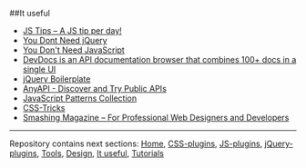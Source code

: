 ##It useful

*   [JS Tips – A JS tip per day!](http://www.jstips.co)
*   [You Dont Need jQuery](https://github.com/oneuijs/You-Dont-Need-jQuery)
*   [You Don't Need JavaScript](https://github.com/you-dont-need/You-Dont-Need-Javascript)
*   [DevDocs is an API documentation browser that combines 100+ docs in a single UI](http://devdocs.io)
*   [jQuery Boilerplate](https://jqueryboilerplate.com)
*   [AnyAPI - Discover and Try Public APIs](https://any-api.com)
*   [JavaScript Patterns Collection](http://shichuan.github.io/javascript-patterns/)
*   [CSS-Tricks](https://css-tricks.com)
*   [Smashing Magazine – For Professional Web Designers and Developers](https://www.smashingmagazine.com)

---

Repository contains next sections: [Home](README.md), [CSS-plugins](css-plugins.md#css), [JS-plugins](pureJS-plugins.md#js), [jQuery-plugins](jquery-plugins.md#jquery),  [Tools](tools.md#tools), [Design](design.md#design), [It useful](it-useful.md#it-useful), [Tutorials](tutorials.md#tutorials)

